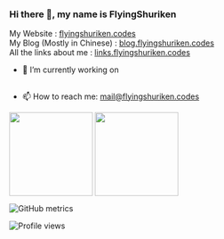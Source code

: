 ### Hi there 👋, my name is FlyingShuriken

My Website : [flyingshuriken.codes](https://flyingshuriken.codes)  
My Blog (Mostly in Chinese) : [blog.flyingshuriken.codes](https://blog.flyingshuriken.codes)  
All the links about me : [links.flyingshuriken.codes](https://links.flyingshuriken.codes)

- 🔭 I’m currently working on

## <!--   [![Readme Card](https://github-readme-stats.vercel.app/api/pin/?username=flyingshuriken&repo=lys)](https://github.com/flyingshuriken/lys) -->

- 📫 How to reach me: [mail@flyingshuriken.codes](mailto:mail@flyingshuriken.codes)

<a href="https://github.com/anuraghazra/github-readme-stats"><img align="center" src="https://github-readme-stats.vercel.app/api/top-langs/?username=FlyingShuriken&theme=github_dark&layout=compact&hide=css" height=150 /></a>
<a href="https://github.com/anuraghazra/convoychat"><img  align="center" src="https://github-readme-stats.vercel.app/api?username=FlyingShuriken&show_icons=true&theme=github_dark" height=150 /></a>

![GitHub metrics](https://metrics.lecoq.io/FlyingShuriken)

![Profile views](https://gpvc.arturio.dev/FlyingShuriken)
